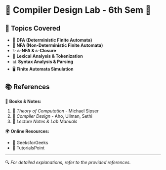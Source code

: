 # 🎯 Compiler Design Lab - 6th Sem 🚀

## 📌 Topics Covered
- 🏁 **DFA (Deterministic Finite Automata)**
- 🔄 **NFA (Non-Deterministic Finite Automata)**
- ✨ **ε-NFA & ε-Closure**
- 📝 **Lexical Analysis & Tokenization**
- 📊 **Syntax Analysis & Parsing**
- 🖥️ **Finite Automata Simulation**

## 📚 References
📖 **Books & Notes:**
1. 📘 *Theory of Computation* - Michael Sipser
2. 📕 *Compiler Design* - Aho, Ullman, Sethi
3. 📑 *Lecture Notes & Lab Manuals*

🌍 **Online Resources:**
- 📌 GeeksforGeeks
- 📌 TutorialsPoint

---
🔍 *For detailed explanations, refer to the provided references.*

